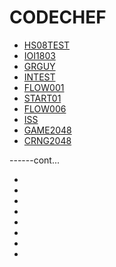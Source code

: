 # CODECHEF
* [HS08TEST](https://www.codechef.com/problems/HS08TEST)
* [IOI1803](https://www.codechef.com/problems/IOI1803)
* [GRGUY](https://www.codechef.com/problems/GRGUY)
* [INTEST](https://www.codechef.com/problems/INTEST)
* [FLOW001](https://www.codechef.com/problems/FLOW001)
* [START01](https://www.codechef.com/problems/START01)
* [FLOW006](https://www.codechef.com/problems/FLOW006)
* [ISS](https://www.codechef.com/problems/ISS)
* [GAME2048](https://www.codechef.com/problems/GAME2048)
* [CRNG2048](https://www.codechef.com/problems/CRNG2048)

------cont...
* []()
* []()
* []()
* []()
* []()
* []()
* []()
* []()

      
